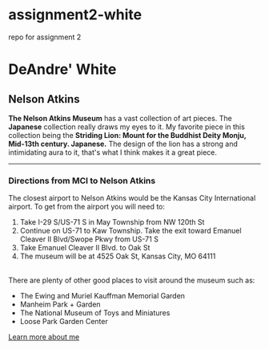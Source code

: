 # assignment2-white
repo for assignment 2 
<!DOCTYPE html>
<html>
<head><title>assignment2-white</title></head>
<h1>DeAndre' White</h1>
<h2>Nelson Atkins</h2>
	<p><b>The Nelson Atkins Museum</b> has a vast collection of art pieces. The <b>Japanese</b> collection really draws my eyes to it. 
My favorite piece in this collection being the <b>Striding Lion: Mount for the Buddhist Deity Monju, Mid-13th century. Japanese.</b>
The design of the lion has a strong and intimidating aura to it, that's what I think makes it a great piece. 
	</p>

<hr>

<h3>Directions from MCI to Nelson Atkins</h3>
<p> The closest airport to Nelson Atkins would be the Kansas City 
International airport. To get from the airport you will need to: 

<ol>
<li>Take I-29 S/US-71 S in May Township from NW 120th St</li>
<li>Continue on US-71 to Kaw Township. Take the exit toward Emanuel Cleaver II Blvd/Swope Pkwy from US-71 S</li>
<li>Take Emanuel Cleaver II Blvd. to Oak St</li>
<li>The museum will be at 4525 Oak St, Kansas City, MO 64111</li>
</ol>

<br>
There are plenty of other good places to visit around the museum such as:

<ul>
<li>The Ewing and Muriel Kauffman Memorial Garden</li>
<li>Manheim Park + Garden</li>
<li>The National Museum of Toys and Miniatures</li>
<li>Loose Park Garden Center</li>
</ul>
</p>

</html>

[Learn more about me ](AboutMe.md)

